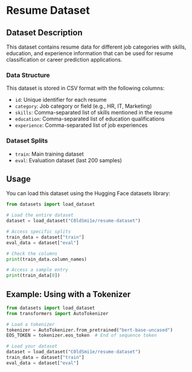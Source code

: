 # Resume Dataset

## Dataset Description

This dataset contains resume data for different job categories with skills, education, and experience information that can be used for resume classification or career prediction applications.

### Data Structure

This dataset is stored in CSV format with the following columns:
- `id`: Unique identifier for each resume
- `category`: Job category or field (e.g., HR, IT, Marketing)
- `skills`: Comma-separated list of skills mentioned in the resume
- `education`: Comma-separated list of education qualifications
- `experience`: Comma-separated list of job experiences

### Dataset Splits

- `train`: Main training dataset
- `eval`: Evaluation dataset (last 200 samples)

## Usage

You can load this dataset using the Hugging Face datasets library:

```python
from datasets import load_dataset

# Load the entire dataset
dataset = load_dataset("C0ldSmi1e/resume-dataset")

# Access specific splits
train_data = dataset["train"]
eval_data = dataset["eval"]

# Check the columns
print(train_data.column_names)

# Access a sample entry
print(train_data[0])
```

## Example: Using with a Tokenizer

```python
from datasets import load_dataset
from transformers import AutoTokenizer

# Load a tokenizer
tokenizer = AutoTokenizer.from_pretrained("bert-base-uncased")
EOS_TOKEN = tokenizer.eos_token  # End of sequence token

# Load your dataset
dataset = load_dataset("C0ldSmi1e/resume-dataset")
train_data = dataset["train"]
eval_data = dataset["eval"]
```
